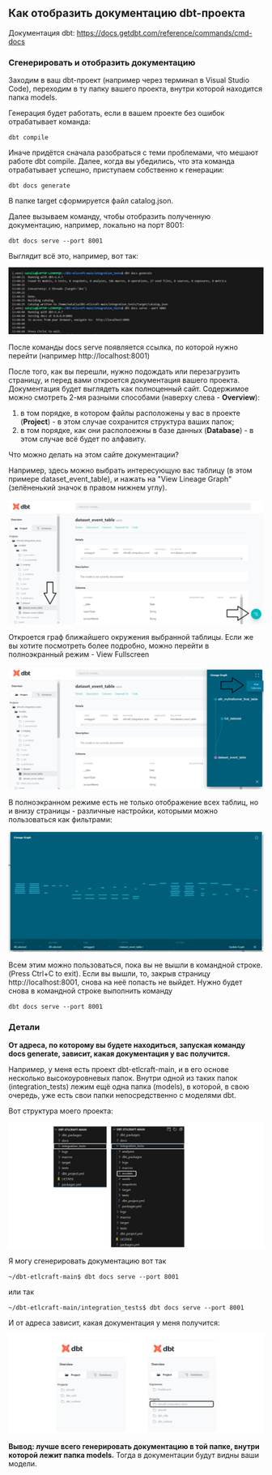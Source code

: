 ## Как отобразить документацию dbt-проекта

Документация dbt:
https://docs.getdbt.com/reference/commands/cmd-docs

### Сгенерировать и отобразить документацию

Заходим в ваш dbt-проект (например через терминал в Visual Studio Code), переходим в ту папку вашего проекта, внутри которой находится папка models. 

Генерация будет работать, если в вашем проекте без ошибок отрабатывает команда:

    dbt compile

Иначе придётся сначала разобраться с теми проблемами, что мешают работе dbt compile. Далее, когда вы убедились, что эта команда отрабатывает успешно, приступаем собственно к генерации:

    dbt docs generate

В папке target сформируется файл catalog.json.

Далее вызываем команду, чтобы отобразить полученную документацию, например, локально на порт 8001:

    dbt docs serve --port 8001

Выглядит всё это, например, вот так:

![cover](https://github.com/Malakhova-Natalya/Snippets/blob/main/dbt/dbt_docs/dbt_docs_generate.png)


После команды docs serve появляется ссылка, по которой нужно перейти (например http://localhost:8001)


После того, как вы перешли, нужно подождать или перезагрузить страницу, и перед вами откроется документация вашего проекта. Документация будет выглядеть как полноценный сайт. Содержимое можно смотреть 2-мя разными способами (наверху слева - **Overview**):
1. в том порядке, в котором файлы расположены у вас в проекте (**Project**) - в этом случае сохранится структура ваших папок;
2. в том порядке, как они располоежны в базе данных (**Database**) - в этом случае всё будет по алфавиту.


Что можно делать на этом сайте документации?


Например, здесь можно выбрать интересующую вас таблицу (в этом примере dataset_event_table), и нажать на "View Lineage Graph" (зелёненький значок в правом нижнем углу). 

![cover](https://github.com/Malakhova-Natalya/Snippets/blob/main/dbt/dbt_docs/http_01.png)

Откроется граф ближайшего окружения выбранной таблицы.  Если же вы хотите посмотреть более подробно, можно перейти в полноэкранный режим - View Fullscreen

![cover](https://github.com/Malakhova-Natalya/Snippets/blob/main/dbt/dbt_docs/http_02.png)

В полноэкранном режиме есть не только отображение всех таблиц, но и внизу страницы - различные настройки, которыми можно пользоваться как фильтрами:

![cover](https://github.com/Malakhova-Natalya/Snippets/blob/main/dbt/dbt_docs/http_03.png)

Всем этим можно пользоваться, пока вы не вышли в командной строке. (Press Ctrl+C to exit). Если вы вышли, то, закрыв страницу http://localhost:8001, снова на неё попасть не выйдет. Нужно будет снова в командной строке выполнить команду

    dbt docs serve --port 8001

### Детали

**От адреса, по которому вы будете находиться, запуская команду docs generate, зависит, какая документация у вас получится.** 

Например, у меня есть проект dbt-etlcraft-main, и в его основе несколько высокоуровневых папок. Внутри одной из таких папок (integration_tests) лежим ещё одна папка (models), в которой, в свою очередь, уже есть свои папки непосредственно с моделями dbt.

Вот структура моего проекта:

![cover](https://github.com/Malakhova-Natalya/Snippets/blob/main/dbt/dbt_docs/folders_structure.png)


Я могу сгенерировать документацию вот так

    ~/dbt-etlcraft-main$ dbt docs serve --port 8001

или так

    ~/dbt-etlcraft-main/integration_tests$ dbt docs serve --port 8001

И от адреса зависит, какая документация у меня получится:

![cover](https://github.com/Malakhova-Natalya/Snippets/blob/main/dbt/dbt_docs/address.png)
    
**Вывод: лучше всего генерировать документацию в той папке, внутри которой лежит папка models.** Тогда в документации будут видны ваши модели.
